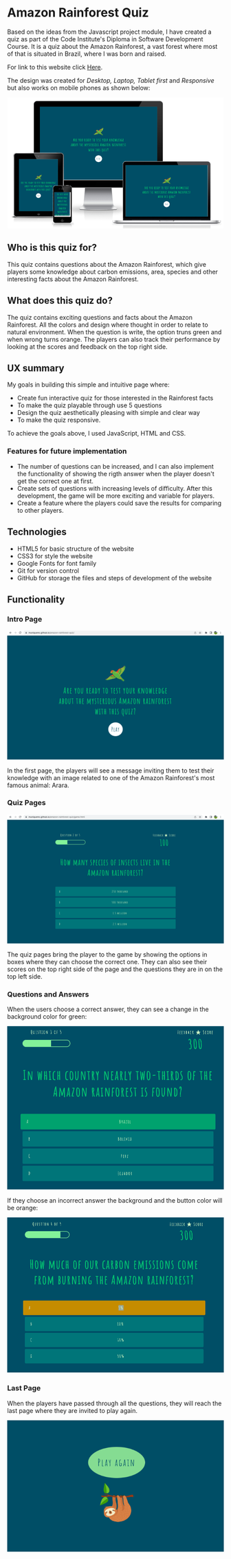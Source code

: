# Amazon Rainforest Quiz

Based on the ideas from the Javascript project module, I have created a quiz as part of the Code Institute's Diploma in Software Development Course. It is a quiz about the Amazon Rainforest, a vast forest where most of that is situated in Brazil, where I was born and raised.

For link to this website click [Here](https://muniquemc.github.io/amazon-rainforest-quiz/).

The design was created for *Desktop, Laptop, Tablet first* and *Responsive* but also works on mobile phones as shown below:

![MyImage](/assets/images/am-i-responsive-quiz.png)

## Who is this quiz for?

This quiz contains questions about the Amazon Rainforest, which give players some knowledge about carbon emissions, area, species and other interesting facts about the Amazon Rainforest.

## What does this quiz do?

The quiz contains exciting questions and facts about the Amazon Rainforest. All the colors and design where thought in order to relate to natural environment. When the question is write, the option truns green and when wrong turns orange. The players can also track their performance by looking at the scores and feedback on the top right side.

## UX summary

My goals in building this simple and intuitive page where:

* Create fun interactive quiz for those interested in the Rainforest facts
* To make the quiz playable through use 5 questions
* Design the quiz aesthetically pleasing with simple and clear way
* To make the quiz responsive.

To achieve the goals above, I used JavaScript, HTML and CSS.

### Features for future implementation

* The number of questions can be increased, and I can also implement the functionality of showing the rigth answer when the player doesn't get the correct one at first.
* Create sets of questions with increasing levels of difficulty. After this development, the game will be more exciting and variable for players.
* Create a feature where the players could save the results for comparing to other players.

## Technologies

- HTML5 for basic structure of the website
- CSS3 for style the website
- Google Fonts for font family
- Git for version control
- GitHub for storage the files and steps of development of the website

## Functionality

### Intro Page

![My Image](/assets/images/intro-page-quiz.png)

In the first page, the players will see a message inviting them to test their knowledge with an image related to one of the Amazon Rainforest's most famous animal: Arara. 

### Quiz Pages

![My Image](/assets/images/quiz-pages.png)

The quiz pages bring the player to the game by showing the options in boxes where they can choose the correct one. They can also see their scores on the top right side of the page and the questions they are in on the top left side.

### Questions and Answers

When the users choose a correct answer, they can see a change in the background color for green:

![My Image](/assets/images/correct-answer.png)

If they choose an incorrect answer the background and the button color will be orange:

![My Image](/assets/images/incorrect-answer.png)


### Last Page

When the players have passed through all the questions, they will reach the last page where they are invited to play again.

![My Image](/assets/images/final-page.png)
